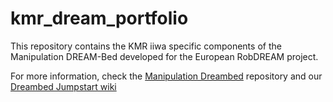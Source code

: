 # kmr_dream_portfolio
This repository contains the KMR iiwa specific components of the Manipulation DREAM-Bed developed for the European RobDREAM project.

For more information, check the [Manipulation Dreambed](https://github.com/kth-ros-pkg/manipulation_dreambed) repository and our [Dreambed Jumpstart wiki](https://github.com/kth-ros-pkg/manipulation_dreambed_jumpstart/wiki) 

